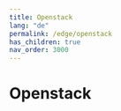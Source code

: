 ```yaml
---
title: Openstack
lang: "de"
permalink: /edge/openstack
has_children: true
nav_order: 3000
---
```


# Openstack
